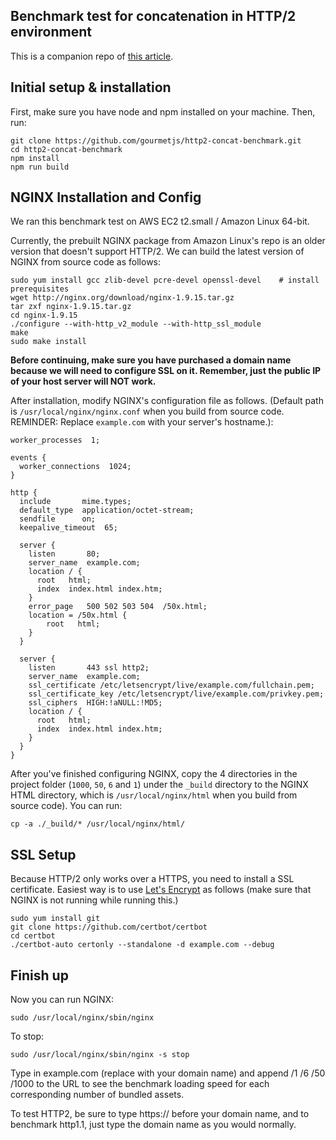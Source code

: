 ## Benchmark test for concatenation in HTTP/2 environment

This is a companion repo of [this article](http://example.com).

## Initial setup & installation
First, make sure you have node and npm installed on your machine. Then, run:
```
git clone https://github.com/gourmetjs/http2-concat-benchmark.git
cd http2-concat-benchmark
npm install
npm run build
```

## NGINX Installation and Config

We ran this benchmark test on AWS EC2 t2.small / Amazon Linux 64-bit.

Currently, the prebuilt NGINX package from Amazon Linux's repo is an older
version that doesn't support HTTP/2. We can build the latest version of
NGINX from source code as follows:

```
sudo yum install gcc zlib-devel pcre-devel openssl-devel    # install prerequisites
wget http://nginx.org/download/nginx-1.9.15.tar.gz
tar zxf nginx-1.9.15.tar.gz
cd nginx-1.9.15
./configure --with-http_v2_module --with-http_ssl_module
make
sudo make install
```
**Before continuing, make sure you have purchased a domain name because we will need to configure SSL on it. Remember, just the public IP of your host server will NOT work.** 

After installation, modify NGINX's configuration file as follows. (Default path
is `/usr/local/nginx/nginx.conf` when you build from source code.
REMINDER: Replace `example.com` with your server's hostname.):

```
worker_processes  1;

events {
  worker_connections  1024;
}

http {
  include       mime.types;
  default_type  application/octet-stream;
  sendfile      on;
  keepalive_timeout  65;

  server {
    listen       80;
    server_name  example.com;
    location / {
      root   html;
      index  index.html index.htm;
    }
    error_page   500 502 503 504  /50x.html;
    location = /50x.html {
        root   html;
    }
  }

  server {
    listen       443 ssl http2;
    server_name  example.com;
    ssl_certificate /etc/letsencrypt/live/example.com/fullchain.pem;
    ssl_certificate_key /etc/letsencrypt/live/example.com/privkey.pem;
    ssl_ciphers  HIGH:!aNULL:!MD5;
    location / {
      root   html;
      index  index.html index.htm;
    }
  }
}
```
After you've finished configuring NGINX, copy the 4 directories in the project folder (`1000`, `50`, `6` and `1`) under the `_build` directory to the NGINX HTML directory, which is `/usr/local/nginx/html` when you build from source code).
You can run:
```
cp -a ./_build/* /usr/local/nginx/html/
```

## SSL Setup
Because HTTP/2 only works over a HTTPS, you need to install a SSL certificate.
Easiest way is to use [Let's Encrypt](https://letsencrypt.org/) as follows
(make sure that NGINX is not running while running this.)

```
sudo yum install git
git clone https://github.com/certbot/certbot
cd certbot
./certbot-auto certonly --standalone -d example.com --debug
```

## Finish up
Now you can run NGINX:

```
sudo /usr/local/nginx/sbin/nginx
```

To stop:

```
sudo /usr/local/nginx/sbin/nginx -s stop
```

Type in example.com (replace with your domain name) and append /1 /6 /50 /1000 to the URL to see the benchmark loading speed for each corresponding number of bundled assets.

To test HTTP2, be sure to type https:// before your domain name, and to benchmark http1.1, just type the domain name as you would normally.
